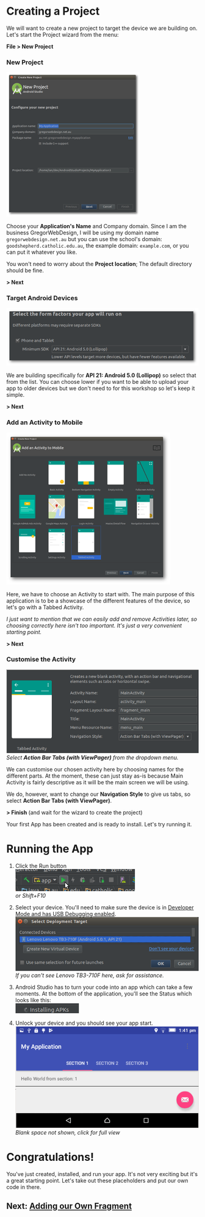 Creating a Project
==================

We will want to create a new project to target the device we are building on. Let's start the Project wizard from the menu:

**File > New Project**

### New Project

[![Android Studio Create New Project wizard](images/pv_new_project.png)](images/new_project.png)

Choose your **Application's Name** and Company domain. Since I am the business GregorWebDesign, I will be using my domain name `gregorwebdesign.net.au` but you can use the school's domain: `goodshepherd.catholic.edu.au`, the example domain: `example.com`, or you can put it whatever you like. 

You won't need to worry about the **Project location**; The default directory should be fine.

**> Next**

### Target Android Devices

[![Select Phone and Tablet Target API 21](images/new_project_target.png)](images/new_project_target.png)

We are building specifically for **API 21: Android 5.0 (Lollipop)** so select that from the list. You can choose lower if you want to be able to upload your app to older devices but we don't need to for this workshop so let's keep it simple.

**> Next**

### Add an Activity to Mobile

[![Select your primary Activity](images/pv_new_project_activity.png)](images/new_project_activity.png)

Here, we have to choose an Activity to start with. The main purpose of this application is to be a showcase of the different features of the device, so let's go with a Tabbed Activity.

*I just want to mention that we can easily add and remove Activities later, so choosing correctly here isn't too important. It's just a very convenient starting point.*

**> Next**

### Customise the Activity

[![Customise the Activity](images/new_project_customise_activity.png)](images/new_project_customise_activity.png)  
*Select **Action Bar Tabs (with ViewPager)** from the dropdown menu.*

We can customise our chosen activity here by choosing names for the different parts. At the moment, these can just stay as-is because Main Activity is fairly descriptive as it will be the main screen we will be using.

We do, however, want to change our **Navigation Style** to give us tabs, so select **Action Bar Tabs (with ViewPager)**.

**> Finish** (and wait for the wizard to create the project)

Your first App has been created and is ready to install. Let's try running it.

# Running the App

1) Click the Run button  
[![Click the Run button](images/run.png)](images/run.png)  
*or Shift+F10*

2) Select your device. You'll need to make sure the device is in [Developer Mode and has USB Debugging enabled](https://www.simplehelp.net/2015/06/16/how-to-enable-usb-debugging-in-android-5-x-lollipop/).  
[![Select our connected Tablet](images/target.png)](images/target.png)  
*If you can't see Lenovo TB3-710F here, ask for assistance.*

3) Android Studio has to turn your code into an app which can take a few moments. At the bottom of the application, you'll see the Status which looks like this:  
[![You'll see a loading spinner at the bottom of the page](images/status_installing_apks.png)](images/status_installing_apks.png)

4) Unlock your device and you should see your app start.  
[![Hello World - Our app is now running!](images/pv_hello_world.png)](images/hello_world.png)  
*Blank space not shown, click for full view*

# Congratulations!

You've just created, installed, and run your app. It's not very exciting but it's a great starting point. Let's take out these placeholders and put our own code in there.

## Next: [Adding our Own Fragment](activity_fragment.md)